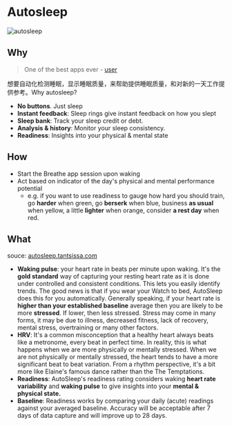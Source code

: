 # Autosleep

![autosleep](https://i.imgur.com/r6Kgwv9.png)

## Why 

> One of the best apps ever - [user](https://apps.apple.com/hk/app/autosleep-track-sleep-on-watch/id1164801111)

想要自动化检测睡眠，显示睡眠质量，来帮助提供睡眠质量，和对新的一天工作提供参考。Why autosleep?

* **No buttons**. Just sleep
* **Instant feedback**: Sleep rings give instant feedback on how you slept
* **Sleep bank**: Track your sleep credit or debt. 
* **Analysis & history**: Monitor your sleep consistency.
* **Readiness**: Insights into your physical & mental state 

## How 

* Start the Breathe app session upon waking
* Act based on indicator of the day's physical and mental performance potential
	* e.g. if you want to use readiness to gauge how hard you should train, go **harder** when green, go **berserk** when blue, business **as usual** when yellow, a little **lighter** when orange, consider **a rest day** when red.
 


## What

souce: [autosleep.tantsissa.com](http://autosleep.tantsissa.com/readiness#TOC-Readiness)


* **Waking pulse**: your heart rate in beats per minute upon waking.  It's the **gold standard** way of capturing your resting heart rate as it is done under controlled and consistent conditions. This lets you easily identify trends. The good news is that if you wear your Watch to bed, AutoSleep does this for you automatically. Generally speaking, if your heart rate is **higher than your established baseline** average then you are likely to be more **stressed**. If lower, then less stressed. Stress may come in many forms, it may be due to illness, decreased fitness, lack of recovery, mental stress, overtraining or many other factors.  
* **HRV**: It's a common misconception that a healthy heart always beats like a metronome, every beat in perfect time. In reality, this is what happens when we are more physically or mentally stressed. When we are not physically or mentally stressed, the heart tends to have a more significant beat to beat variation. From a rhythm perspective, it's a bit more like Elaine's famous dance rather than the The Temptations. 
* **Readiness**: AutoSleep's readiness rating considers waking **heart rate variability** and **waking pulse** to give insights into your **mental & physical state.** 
* **Baseline**: Readiness works by comparing your daily (acute) readings against your averaged baseline. Accuracy will be acceptable after 7 days of data capture and will improve up to 28 days. 
